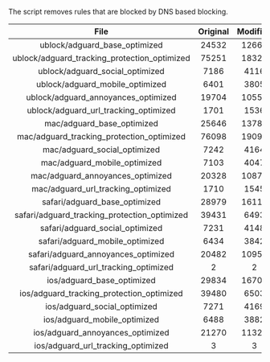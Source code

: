 The script removes rules that are blocked by DNS based blocking.


| File | Original | Modified |
|:----:|:-----:|:-----:|
| ublock/adguard_base_optimized | 24532 | 12668 |
| ublock/adguard_tracking_protection_optimized | 75251 | 18322 |
| ublock/adguard_social_optimized | 7186 | 4116 |
| ublock/adguard_mobile_optimized | 6401 | 3805 |
| ublock/adguard_annoyances_optimized | 19704 | 10551 |
| ublock/adguard_url_tracking_optimized | 1701 | 1536 |
| mac/adguard_base_optimized | 25646 | 13789 |
| mac/adguard_tracking_protection_optimized | 76098 | 19095 |
| mac/adguard_social_optimized | 7242 | 4164 |
| mac/adguard_mobile_optimized | 7103 | 4047 |
| mac/adguard_annoyances_optimized | 20328 | 10877 |
| mac/adguard_url_tracking_optimized | 1710 | 1545 |
| safari/adguard_base_optimized | 28979 | 16113 |
| safari/adguard_tracking_protection_optimized | 39431 | 6493 |
| safari/adguard_social_optimized | 7231 | 4148 |
| safari/adguard_mobile_optimized | 6434 | 3842 |
| safari/adguard_annoyances_optimized | 20482 | 10955 |
| safari/adguard_url_tracking_optimized | 2 | 2 |
| ios/adguard_base_optimized | 29834 | 16702 |
| ios/adguard_tracking_protection_optimized | 39480 | 6503 |
| ios/adguard_social_optimized | 7271 | 4169 |
| ios/adguard_mobile_optimized | 6488 | 3882 |
| ios/adguard_annoyances_optimized | 21270 | 11324 |
| ios/adguard_url_tracking_optimized | 3 | 3 |
